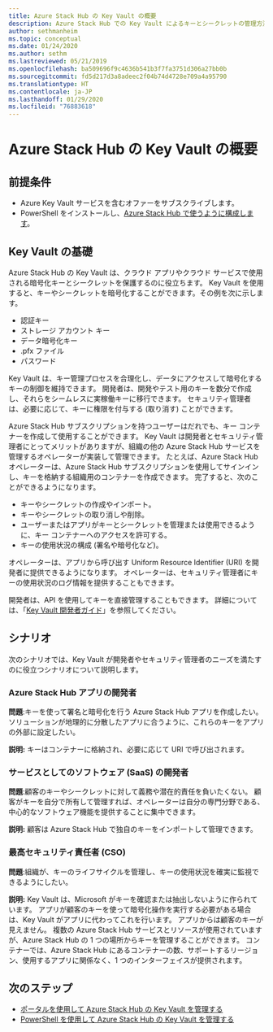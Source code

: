 ```yaml
---
title: Azure Stack Hub の Key Vault の概要
description: Azure Stack Hub での Key Vault によるキーとシークレットの管理方法について説明します
author: sethmanheim
ms.topic: conceptual
ms.date: 01/24/2020
ms.author: sethm
ms.lastreviewed: 05/21/2019
ms.openlocfilehash: ba509696f9c4636b541b3f7fa3751d306a27bb0b
ms.sourcegitcommit: fd5d217d3a8adeec2f04b74d4728e709a4a95790
ms.translationtype: HT
ms.contentlocale: ja-JP
ms.lasthandoff: 01/29/2020
ms.locfileid: "76883618"
---
```

# <a name="introduction-to-key-vault-in-azure-stack-hub"></a>Azure Stack Hub の Key Vault の概要

## <a name="prerequisites"></a>前提条件

* Azure Key Vault サービスを含むオファーをサブスクライブします。  
* PowerShell をインストールし、[Azure Stack Hub で使うように構成します](azure-stack-powershell-configure-user.md)。

## <a name="key-vault-basics"></a>Key Vault の基礎

Azure Stack Hub の Key Vault は、クラウド アプリやクラウド サービスで使用される暗号化キーとシークレットを保護するのに役立ちます。 Key Vault を使用すると、キーやシークレットを暗号化することができます。その例を次に示します。

* 認証キー
* ストレージ アカウント キー
* データ暗号化キー
* .pfx ファイル
* パスワード

Key Vault は、キー管理プロセスを合理化し、データにアクセスして暗号化するキーの制御を維持できます。 開発者は、開発やテスト用のキーを数分で作成し、それらをシームレスに実稼働キーに移行できます。 セキュリティ管理者は、必要に応じて、キーに権限を付与する (取り消す) ことができます。

Azure Stack Hub サブスクリプションを持つユーザーはだれでも、キー コンテナーを作成して使用することができます。 Key Vault は開発者とセキュリティ管理者にとってメリットがありますが、組織の他の Azure Stack Hub サービスを管理するオペレーターが実装して管理できます。 たとえば、Azure Stack Hub オペレーターは、Azure Stack Hub サブスクリプションを使用してサインインし、キーを格納する組織用のコンテナーを作成できます。 完了すると、次のことができるようになります。

* キーやシークレットの作成やインポート。
* キーやシークレットの取り消しや削除。
* ユーザーまたはアプリがキーとシークレットを管理または使用できるように、キー コンテナーへのアクセスを許可する。
* キーの使用状況の構成 (署名や暗号化など)。

オペレーターは、アプリから呼び出す Uniform Resource Identifier (URI) を開発者に提供できるようになります。 オペレーターは、セキュリティ管理者にキーの使用状況のログ情報を提供することもできます。

開発者は、API を使用してキーを直接管理することもできます。 詳細については、「[Key Vault 開発者ガイド](/azure/key-vault/key-vault-developers-guide)」を参照してください。

## <a name="scenarios"></a>シナリオ

次のシナリオでは、Key Vault が開発者やセキュリティ管理者のニーズを満たすのに役立つシナリオについて説明します。

### <a name="developer-for-an-azure-stack-hub-app"></a>Azure Stack Hub アプリの開発者

**問題**:キーを使って署名と暗号化を行う Azure Stack Hub アプリを作成したい。 ソリューションが地理的に分散したアプリに合うように、これらのキーをアプリの外部に設定したい。

**説明:** キーはコンテナーに格納され、必要に応じて URI で呼び出されます。

### <a name="developer-for-software-as-a-service-saas"></a>サービスとしてのソフトウェア (SaaS) の開発者

**問題**:顧客のキーやシークレットに対して義務や潜在的責任を負いたくない。 顧客がキーを自分で所有して管理すれば、オペレーターは自分の専門分野である、中心的なソフトウェア機能を提供することに集中できます。

**説明:** 顧客は Azure Stack Hub で独自のキーをインポートして管理できます。

### <a name="chief-security-officer-cso"></a>最高セキュリティ責任者 (CSO)

**問題**:組織が、キーのライフサイクルを管理し、キーの使用状況を確実に監視できるようにしたい。

**説明:** Key Vault は、Microsoft がキーを確認または抽出しないように作られています。 アプリが顧客のキーを使って暗号化操作を実行する必要がある場合は、Key Vault がアプリに代わってこれを行います。 アプリからは顧客のキーが見えません。 複数の Azure Stack Hub サービスとリソースが使用されていますが、Azure Stack Hub の 1 つの場所からキーを管理することができます。 コンテナーでは、Azure Stack Hub にあるコンテナーの数、サポートするリージョン、使用するアプリに関係なく、1 つのインターフェイスが提供されます。

## <a name="next-steps"></a>次のステップ

* [ポータルを使用して Azure Stack Hub の Key Vault を管理する](azure-stack-key-vault-manage-portal.md)  
* [PowerShell を使用して Azure Stack Hub の Key Vault を管理する](azure-stack-key-vault-manage-powershell.md)
